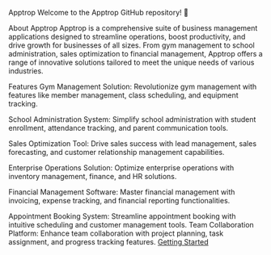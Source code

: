 Apptrop
Welcome to the Apptrop GitHub repository! 🚀

About Apptrop
Apptrop is a comprehensive suite of business management applications designed to streamline operations, boost productivity, and drive growth for businesses of all sizes. From gym management to school administration, sales optimization to financial management, Apptrop offers a range of innovative solutions tailored to meet the unique needs of various industries.

Features
Gym Management Solution: Revolutionize gym management with features like member management, class scheduling, and equipment tracking.

School Administration System: Simplify school administration with student enrollment, attendance tracking, and parent communication tools.

Sales Optimization Tool: Drive sales success with lead management, sales forecasting, and customer relationship management capabilities.

Enterprise Operations Solution: Optimize enterprise operations with inventory management, finance, and HR solutions.

Financial Management Software: Master financial management with invoicing, expense tracking, and financial reporting functionalities.

Appointment Booking System: Streamline appointment booking with intuitive scheduling and customer management tools.
Team Collaboration Platform: Enhance team collaboration with project planning, task assignment, and progress tracking features.
<a href="https://apptrop.com">Getting Started</a>
